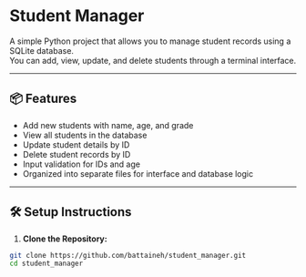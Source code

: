 # Student Manager

A simple Python project that allows you to manage student records using a SQLite database.  
You can add, view, update, and delete students through a terminal interface.

---

## 📦 Features

- Add new students with name, age, and grade
- View all students in the database
- Update student details by ID
- Delete student records by ID
- Input validation for IDs and age
- Organized into separate files for interface and database logic

---

## 🛠 Setup Instructions

1. **Clone the Repository:**

```bash
git clone https://github.com/battaineh/student_manager.git
cd student_manager

